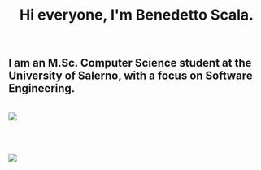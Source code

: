 <h1 align="center"> Hi everyone, I'm Benedetto Scala. </h1> 
  <br>
  <h2> I am an M.Sc. Computer Science student at the University of Salerno, with a focus on Software Engineering.</h2>
  <br>
<a href="https://github.com/benedettoscala">
  <img align="center" src="https://github-readme-stats.vercel.app/api?username=benedettoscala&theme=cobalt&show_icons=true)" />
</a>
<br>
<br>
  <br>
  <br>
  
 ![](https://komarev.com/ghpvc/?username=benedettoscala&color=brightgreen)
 
 <br>
 <br>

 

